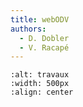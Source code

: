 ```yaml
---
title: webODV
authors:
  - D. Dobler
  - V. Racapé
---
```



```{image}  https://github.com/fair-ease/book-ocean-bgc/blob/vracape/embedded-ressources/sign-2408065_1280.png
:alt: travaux
:width: 500px
:align: center
```